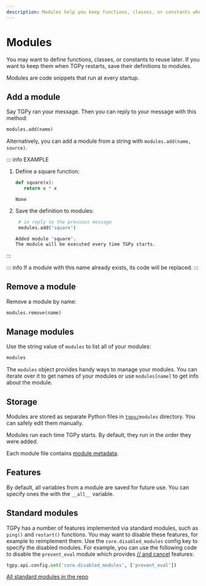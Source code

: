 ```yaml
---
description: Modules help you keep functions, classes, or constants when TGPy restarts.
---
```


# Modules

You may want to define functions, classes, or constants to reuse later. If you want to keep them when TGPy restarts,
save their definitions to modules.

Modules are code snippets that run at every startup.

## Add a module

Say TGPy ran your message. Then you can reply to your message with this method:

```python
modules.add(name)
```

Alternatively, you can add a module from a string with `modules.add(name, source)`.

::: info EXAMPLE

1. Define a square function:

    <TGPy>
   
    ```python
    def square(x):
       return x * x
    ```
   
    ```
    None
    ```
   
    </TGPy>

2. Save the definition to modules:

    <TGPy>

   ```python
    # in reply to the previous message
    modules.add('square')
    ```
   
    ```
    Added module 'square'.
    The module will be executed every time TGPy starts.
    ```
   
    </TGPy>
:::

::: info
If a module with this name already exists, its code will be replaced.
:::

## Remove a module

Remove a module by name:

```python
modules.remove(name)
```

## Manage modules

Use the string value of `modules` to list all of your modules:

```python
modules
```

The `modules` object provides handy ways to manage your modules. You can iterate over it to get names of your
modules or use `modules[name]` to get info about the module.

## Storage

Modules are stored as separate Python files in <code>[tgpy/](/installation/#data-storage)modules</code> directory. You
can safely edit them manually.

Modules run each time TGPy starts. By default, they run in the order they were added.

Each module file contains [module metadata](/reference/module_metadata).

## Features

By default, all variables from a module are saved for future use. You can specify ones the with the `__all__` variable.

## Standard modules

TGPy has a number of features implemented via standard modules, such as `ping()`
and `restart()` functions.
You may want to disable these features, for example to reimplement them. Use the `core.disabled_modules` config 
key to specify the disabled modules. For example, you can use the following code to disable the `prevent_eval` module which
provides [// and cancel](/reference/code_detection/#cancel-evaluation) features:

```python
tgpy.api.config.set('core.disabled_modules', ['prevent_eval'])
```

[All standard modules in the repo](https://github.com/tm-a-t/TGPy/tree/master/tgpy/std)
